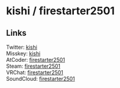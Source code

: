 # kishi / firestarter2501
## Links
Twitter: [kishi](https://twitter.com/firestarter2501)  
Misskey: [kishi](https://misskey.io/@firestarter2501)   
AtCoder: [firestarter2501](https://atcoder.jp/users/firestarter2501)  
Steam: [firestarter2501](https://steamcommunity.com/id/firestarter2501)  
VRChat: [firestarter2501](https://vrchat.com/home/user/usr_e3ab4286-f56c-45e1-b261-ed4713f725d8)  
SoundCloud: [firestarter2501](https://soundcloud.com/firestarter2501)
